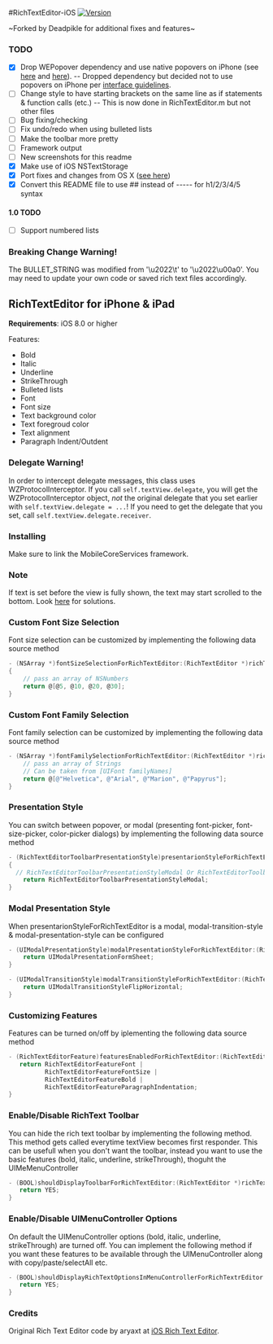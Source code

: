 #RichTextEditor-iOS [![Version](http://cocoapod-badges.herokuapp.com/v/iOS-Rich-Text-Editor/badge.png)](http://cocoadocs.org/docsets/iOS-Rich-Text-Editor)

~Forked by Deadpikle for additional fixes and features~

### TODO
- [x] Drop WEPopover dependency and use native popovers on iPhone (see [here](https://rbnsn.me/ios-8-popover-presentations) and [here](https://richardallen.me/2014/11/28/popovers.html)). -- Dropped dependency but decided not to use popovers on iPhone per [interface guidelines](https://developer.apple.com/ios/human-interface-guidelines/ui-views/popovers/). 
- [ ] Change style to have starting brackets on the same line as if statements & function calls (etc.) -- This is now done in RichTextEditor.m but not other files
- [ ] Bug fixing/checking
- [ ] Fix undo/redo when using bulleted lists
- [ ] Make the toolbar more pretty
- [ ] Framework output
- [ ] New screenshots for this readme
- [x] Make use of iOS NSTextStorage
- [x] Port fixes and changes from OS X ([see here](https://github.com/Deadpikle/macOS-Rich-Text-Editor))
- [x] Convert this README file to use ## instead of ----- for h1/2/3/4/5 syntax

#### 1.0 TODO
- [ ] Support numbered lists

### Breaking Change Warning!

The BULLET_STRING was modified from '\u2022\t' to '\u2022\u00a0'. You may need to update your own code or saved rich text files accordingly.

## RichTextEditor for iPhone &amp; iPad

**Requirements**: iOS 8.0 or higher

Features:
- Bold
- Italic
- Underline
- StrikeThrough
- Bulleted lists
- Font
- Font size
- Text background color
- Text foregroud color
- Text alignment
- Paragraph Indent/Outdent

### Delegate Warning!

In order to intercept delegate messages, this class uses WZProtocolInterceptor. If you call `self.textView.delegate`, you will get the WZProtocolInterceptor object, *not* the original delegate that you set earlier with `self.textView.delegate = ...`! If you need to get the delegate that you set, call `self.textView.delegate.receiver`. 

### Installing

Make sure to link the MobileCoreServices framework.

### Note

If text is set before the view is fully shown, the text may start scrolled to the bottom. Look [here](http://stackoverflow.com/a/27769359/3938401) for solutions. 

### Custom Font Size Selection

Font size selection can be customized by implementing the following data source method

```objective-c
- (NSArray *)fontSizeSelectionForRichTextEditor:(RichTextEditor *)richTextEditor
{
	// pass an array of NSNumbers
	return @[@5, @10, @20, @30];
}
```

### Custom Font Family Selection

Font family selection can be customized by implementing the following data source method

```objective-c
- (NSArray *)fontFamilySelectionForRichTextEditor:(RichTextEditor *)richTextEditor {
    // pass an array of Strings
    // Can be taken from [UIFont familyNames]
    return @[@"Helvetica", @"Arial", @"Marion", @"Papyrus"];
}
```

### Presentation Style

You can switch between popover, or modal (presenting font-picker, font-size-picker, color-picker dialogs) by implementing the following data source method
```objective-c
- (RichTextEditorToolbarPresentationStyle)presentarionStyleForRichTextEditor:(RichTextEditor *)richTextEditor
{
  // RichTextEditorToolbarPresentationStyleModal Or RichTextEditorToolbarPresentationStylePopover
	return RichTextEditorToolbarPresentationStyleModal;
}
```

### Modal Presentation Style

When presentarionStyleForRichTextEditor is a modal, modal-transition-style & modal-presentation-style can be configured
```objective-c
- (UIModalPresentationStyle)modalPresentationStyleForRichTextEditor:(RichTextEditor *)richTextEditor {
	return UIModalPresentationFormSheet;
}

- (UIModalTransitionStyle)modalTransitionStyleForRichTextEditor:(RichTextEditor *)richTextEditor {
	return UIModalTransitionStyleFlipHorizontal;
}
```

### Customizing Features

Features can be turned on/off by iplementing the following data source method
```objective-c
- (RichTextEditorFeature)featuresEnabledForRichTextEditor:(RichTextEditor *)richTextEditor {
   return RichTextEditorFeatureFont | 
          RichTextEditorFeatureFontSize |
          RichTextEditorFeatureBold |
          RichTextEditorFeatureParagraphIndentation;
}
```

### Enable/Disable RichText Toolbar

You can hide the rich text toolbar by implementing the following method. This method gets called everytime textView becomes first responder.
This can be usefull when you don't want the toolbar, instead you want to use the basic features (bold, italic, underline, strikeThrough), thoguht the UIMeMenuController
```objective-c
- (BOOL)shouldDisplayToolbarForRichTextEditor:(RichTextEditor *)richTextEditor {
   return YES;
} 
```

### Enable/Disable UIMenuController Options

On default the UIMenuController options (bold, italic, underline, strikeThrough) are turned off. You can implement the following method if you want these features to be available through the UIMenuController along with copy/paste/selectAll etc.
```objective-c
- (BOOL)shouldDisplayRichTextOptionsInMenuControllerForRichTextrEditor:(RichTextEditor *)richTextEdiotor {
   return YES;
} 
```

### Credits

Original Rich Text Editor code by aryaxt at [iOS Rich Text Editor](https://github.com/aryaxt/iOS-Rich-Text-Editor).
